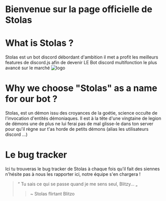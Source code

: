 # Bienvenue sur la page officielle de Stolas

# What is Stolas ? 
Stolas est un bot discord débordant d'ambition il met a profit les meilleurs features de discord.js afin de devenir LE Bot discord multifonction le plus avancé sur le marché ![logo](https://i.imgur.com/AASld0s.png)

# Why we choose "Stolas" as a name for our bot ?
Stolas, est un démon issu des croyances de la goétie, science occulte de l'invocation d'entités démoniaques. Il est à la tête d'une vingtaine de legion de démons une de plus ne lui ferai pas de mal glisse-le dans ton server pour qu'il règne sur t'as horde de petits démons (alias les utilisateurs discord ...)

# Le bug tracker 
Ici tu trouveras le bug tracker de Stolas à chaque fois qu'il fait des siennes n'hésite pas à nous les rapporter ici, notre équipe s'en chargera ! <br>
> “	Tu sais ce qui se passe quand je me sens seul, Blitzy...	„
> > ~ Stolas flirtant Blitzo	


